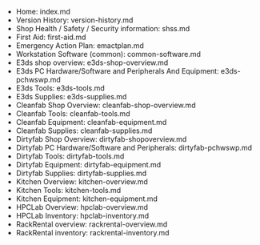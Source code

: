 
  - Home: index.md
  - Version History: version-history.md
  - Shop Health / Safety / Security information: shss.md
  - First Aid: first-aid.md
  - Emergency Action Plan: emactplan.md
  - Workstation Software (common): common-software.md
  - E3ds shop overview: e3ds-shop-overview.md
  - E3ds PC Hardware/Software and Peripherals And Equipment: e3ds-pchwswp.md
  - E3ds Tools: e3ds-tools.md
  - E3ds Supplies: e3ds-supplies.md
  - Cleanfab Shop Overview: cleanfab-shop-overview.md
  - Cleanfab Tools: cleanfab-tools.md
  - Cleanfab Equipment: cleanfab-equipment.md
  - Cleanfab Supplies: cleanfab-supplies.md
  - Dirtyfab Shop Overview: dirtyfab-shopoverview.md
  - Dirtyfab PC Hardware/Software and Peripherals: dirtyfab-pchwswp.md
  - Dirtyfab Tools: dirtyfab-tools.md
  - Dirtyfab Equipment: dirtyfab-equipment.md
  - Dirtyfab Supplies: dirtyfab-supplies.md
  - Kitchen Overview: kitchen-overview.md
  - Kitchen Tools: kitchen-tools.md
  - Kitchen Equipment: kitchen-equipment.md
  - HPCLab Overview: hpclab-overview.md
  - HPCLab Inventory: hpclab-inventory.md
  - RackRental overview: rackrental-overview.md
  - RackRental inventory: rackrental-inventory.md